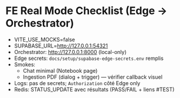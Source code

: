 # FE Real Mode Checklist (Edge → Orchestrator)

- VITE_USE_MOCKS=false
- SUPABASE_URL=http://127.0.0.1:54321
- Orchestrator: http://127.0.0.1:8000 (local-only)
- Edge secrets: `docs/setup/supabase-edge-secrets.env` remplis
- Smokes:
  - Chat minimal (Notebook page)
  - Ingestion PDF (dialog + trigger) — vérifier callback visuel
- Logs: pas de secrets; `Authorization` côté Edge only
- Redis: STATUS_UPDATE avec résultats (PASS/FAIL + liens #TEST)
